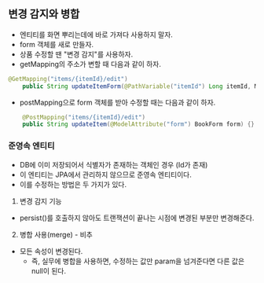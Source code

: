 ## 변경 감지와 병합

- 엔티티를 화면 뿌리는데에 바로 가져다 사용하지 말자.
- form 객체를 새로 만들자.
- 상품 수정할 땐 "변경 감지"를 사용하자.
- getMapping의 주소가 변할 때 다음과 같이 하자.

```java
@GetMapping("items/{itemId}/edit")
    public String updateItemForm(@PathVariable("itemId") Long itemId, Model model) {}
```

- postMapping으로 form 객체를 받아 수정할 때는 다음과 같이 하자.

```java
    @PostMapping("items/{itemId}/edit")
    public String updateItem(@ModelAttribute("form") BookForm form) {}

```

### 준영속 엔티티

- DB에 이미 저장되어서 식별자가 존재하는 객체인 경우 (Id가 존재)
- 이 엔티티는 JPA에서 관리하지 않으므로 준영속 엔티티이다.
- 이를 수정하는 방법은 두 가지가 있다.

1. 변경 감지 기능

- persist()를 호출하지 않아도 트랜잭션이 끝나는 시점에 변경된 부분만 변경해준다.

2. 병합 사용(merge) - 비추

- 모든 속성이 변경된다.
  - 즉, 실무에 병합을 사용하면, 수정하는 값만 param을 넘겨준다면 다른 값은 null이 된다.
